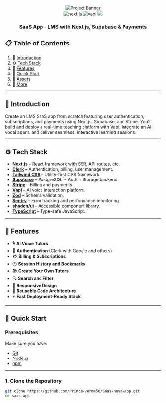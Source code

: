 <div align="center">
  <br />
  <img src="public/readme/hero.png" alt="Project Banner">
  <br />

  <div>
    <img src="https://img.shields.io/badge/-Next.JS-black?style=for-the-badge&logoColor=white&logo=nextdotjs&color=black" alt="next.js" />
    <img src="https://img.shields.io/badge/-Vapi-black?style=for-the-badge&logoColor=white&logo=vapi.com&color=green" alt="vapi" />
    <img src="https://img.shields.io/badge/-Tailwind-00BCFF?style=for-the-badge&logo=tailwind-css&logoColor=white" />
  </div>

  <h3 align="center">SaaS App - LMS with Next.js, Supabase & Payments</h3>
</div>

## 📋 Table of Contents

1. 🤖 [Introduction](#introduction)  
2. ⚙️ [Tech Stack](#tech-stack)  
3. 🔋 [Features](#features)  
4. 🤸 [Quick Start](#quick-start)  
5. 🔗 [Assets](#assets)  
6. 🚀 [More](#more)

---

## 🤖 Introduction

Create an LMS SaaS app from scratch featuring user authentication, subscriptions, and payments using Next.js, Supabase, and Stripe. You'll build and deploy a real-time teaching platform with Vapi, integrate an AI vocal agent, and deliver seamless, interactive learning sessions.

---

## ⚙️ Tech Stack

- **[Next.js](https://nextjs.org/)** – React framework with SSR, API routes, etc.  
- **[Clerk](https://clerk.com/)** – Authentication, billing, user management.  
- **[Tailwind CSS](https://tailwindcss.com/)** – Utility-first CSS framework.  
- **[Supabase](https://supabase.com/)** – PostgreSQL + Auth + Storage backend.  
- **[Stripe](https://stripe.com/)** – Billing and payments.  
- **[Vapi](https://vapi.com/)** – AI voice interaction platform.  
- **[Zod](https://zod.dev/)** – Schema validation.  
- **[Sentry](https://sentry.io/)** – Error tracking and performance monitoring.  
- **[shadcn/ui](https://ui.shadcn.com/)** – Accessible component library.  
- **[TypeScript](https://typescriptlang.org/)** – Type-safe JavaScript.

---

## 🔋 Features

- 🎙️ **AI Voice Tutors**  
- 🔐 **Authentication** (Clerk with Google and others)  
- 💳 **Billing & Subscriptions**  
- 🕒 **Session History and Bookmarks**  
- 📚 **Create Your Own Tutors**  
- 🔍 **Search and Filter**  
- 📱 **Responsive Design**  
- 🧠 **Reusable Code Architecture**  
- ⚡ **Fast Deployment-Ready Stack**  

---

## 🤸 Quick Start

### Prerequisites

Make sure you have:

- [Git](https://git-scm.com/)  
- [Node.js](https://nodejs.org/)  
- [npm](https://npmjs.com/)

---

### 1. Clone the Repository

```bash
git clone https://github.com/Prince-verma56/Saas-nova-app.git
cd saas-app
